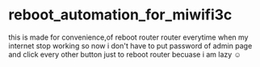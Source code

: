 # reboot_automation_for_miwifi3c
this is made for convenience,of reboot router router everytime when my internet stop working
so now i don't have to put password of admin page and click every other button just to reboot router
becuase i am lazy ☺
